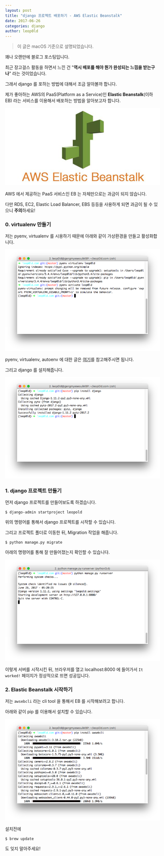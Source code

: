 ```yaml
---
layout: post
title: "django 프로젝트 배포하기 - AWS Elastic Beanstalk"
date: 2017-06-26
categories: django
author: leop0ld
---
```


> 이 글은 macOS 기준으로 설명되었습니다.

꽤나 오랜만에 블로그 포스팅입니다.

최근 장고걸스 활동을 하면서 느낀 건 "**역시 배포를 해야 뭔가 완성되는 느낌을 받는구나**" 라는 것이었습니다.

그래서 django 를 포하는 방법에 대해서 조금 알아볼까 합니다.

제가 좋아하는 AWS의 PaaS(Platform as a Service)인 **Elastic Beanstalk**(이하 EB) 라는 서비스를 이용해서 배포하는 방법을 알아보고자 합니다.

![AWS Elastic Beanstalk](/assets/img/aws-elastic-beanstalk.jpg)

AWS 에서 제공하는 PaaS 서비스인 EB 는 자체만으로는 과금이 되지 않습니다.

다만 RDS, EC2, Elastic Load Balancer, EBS 등등을 사용하게 되면 과금이 될 수 있으니 **주의**하세요!

<script async src="//pagead2.googlesyndication.com/pagead/js/adsbygoogle.js"></script>
<ins class="adsbygoogle"
     style="display:block; text-align:center;"
     data-ad-format="fluid"
     data-ad-layout="in-article"
     data-ad-client="ca-pub-1864899826477546"
     data-ad-slot="2703362319"></ins>
<script>
     (adsbygoogle = window.adsbygoogle || []).push({});
</script>

### 0. virtualenv 만들기

저는 pyenv, virtualenv 를 시용하기 때문에 아래와 같이 가상환경을 만들고 활성화합니다.

![pyenv, virtualenv](/assets/img/pyenv-virtualenv.png)

pyenv, virtualenv, autoenv 에 대한 글은 [여기](https://leop0ld.github.io/python/2016/12/08/using-pyenv.html)를 참고해주시면 됩니다.

그리고 django 를 설치해줍니다.

![Install django](/assets/img/install-django.png)


### 1. django 프로젝트 만들기

먼저 django 프로젝트를 만들어보도록 하겠습니다.

```shell
$ django-admin startproject leopold
```

위의 명령어를 통해서 django 프로젝트를 시작할 수 있습니다.

그리고 프로젝트 폴더로 이동한 뒤, Migration 작업을 해줍니다.

```shell
$ python manage.py migrate
```

아래의 명령어를 통해 잘 만들어졌는지 확인할 수 있습니다.

![runserver](/assets/img/runserver.png)

이렇게 서버를 시작시킨 뒤, 브라우저를 열고 localhost:8000 에 들어가서 `It worked!` 페이지가 정상적으로 뜨면 성공입니다.


### 2. Elastic Beanstalk 시작하기

저는 `awsebcli` 라는 cli tool 을 통해서 EB 를 시작해보려고 합니다.

아래와 같이 pip 를 이용해서 설치할 수 있습니다.

![Install awsebcli](/assets/img/install-awsebcli.png)

설치전에

```shell
$ brew update
```

도 잊지 말아주세요!

<!-- TODO: EB 부분 추가해야함 -->
